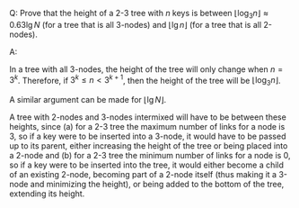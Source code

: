 Q: Prove that the height of a 2-3 tree with $n$ keys is between $\lfloor \log_3n\rfloor \approx 0.63 \lg N$ (for a tree that is all 3-nodes) and $\lfloor \lg n \rfloor$ (for a tree that is all 2-nodes).

A:

In a tree with all 3-nodes, the height of the tree will only change when $n = 3^k$. Therefore, if $3^k \le n < 3^{k+1}$, then the height of the tree will be $\lfloor\log_3 n\rfloor$.

A similar argument can be made for $\lfloor \lg N \rfloor$. 

A tree with 2-nodes and 3-nodes intermixed will have to be between these heights, since (a) for a 2-3 tree the maximum number of links for a node is 3, so if a key were to be inserted into a 3-node, it would have to be passed up to its parent, either increasing the height of the tree or being placed into a 2-node and (b) for a 2-3 tree the minimum number of links for a node is 0, so if a key were to be inserted into the tree, it would either become a child of an existing 2-node, becoming part of a 2-node itself (thus making it a 3-node and minimizing the height), or being added to the bottom of the tree, extending its height. 